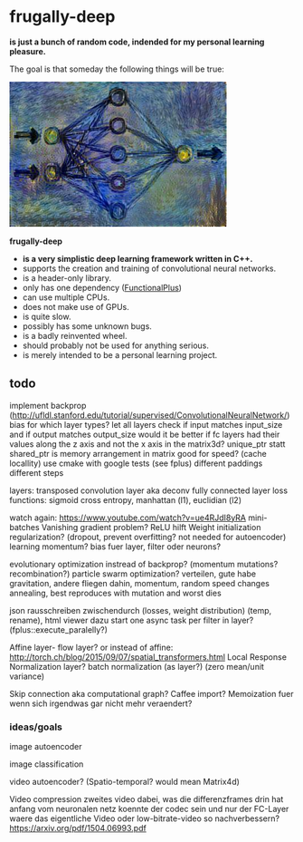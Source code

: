 frugally-deep
=============

**is just a bunch of random code, indended for my personal learning pleasure.**

The goal is that someday the following things will be true:

![logo](logo/frugally_deep.jpg)

**frugally-deep**

* **is a very simplistic deep learning framework written in C++.**
* supports the creation and training of convolutional neural networks.
* is a header-only library.
* only has one dependency ([FunctionalPlus](https://github.com/Dobiasd/FunctionalPlus))
* can use multiple CPUs.
* does not make use of GPUs.
* is quite slow.
* possibly has some unknown bugs.
* is a badly reinvented wheel.
* should probably not be used for anything serious.
* is merely intended to be a personal learning project.




todo
----

implement backprop (http://ufldl.stanford.edu/tutorial/supervised/ConvolutionalNeuralNetwork/)
bias for which layer types?
let all layers check if input matches input_size and if output matches output_size
would it be better if fc layers had their values along the z axis and not the x axis in the matrix3d?
unique_ptr statt shared_ptr
is memory arrangement in matrix good for speed? (cache locallity)
use cmake with google tests (see fplus)
different paddings
different steps

layers:
transposed convolution layer aka deconv
fully connected layer
loss functions: sigmoid cross entropy, manhattan (l1), euclidian (l2)

watch again: https://www.youtube.com/watch?v=ue4RJdI8yRA
mini-batches
Vanishing gradient problem? ReLU hilft
Weight initialization
regularization? (dropout, prevent overfitting? not needed for autoencoder)
learning momentum?
bias fuer layer, filter oder neurons?

evolutionary optimization instread of backprop? (momentum mutations? recombination?)
particle swarm optimization? verteilen, gute habe gravitation, andere fliegen dahin, momentum, random speed changes annealing, best reproduces with mutation and worst dies

json rausschreiben zwischendurch (losses, weight distribution) (temp, rename), html viewer dazu
start one async task per filter in layer? (fplus::execute_paralelly?)

Affine layer- flow layer?
or instead of affine: http://torch.ch/blog/2015/09/07/spatial_transformers.html
Local Response Normalization layer?
batch normalization (as layer?) (zero mean/unit variance)

Skip connection aka computational graph?
Caffee import?
Memoization fuer wenn sich irgendwas gar nicht mehr veraendert?


### ideas/goals

image autoencoder

image classification

video autoencoder? (Spatio-temporal? would mean Matrix4d)

Video compression
zweites video dabei, was die differenzframes drin hat
anfang vom neuronalen netz koennte der codec sein und nur der FC-Layer waere das eigentliche Video
oder low-bitrate-video so nachverbessern? https://arxiv.org/pdf/1504.06993.pdf